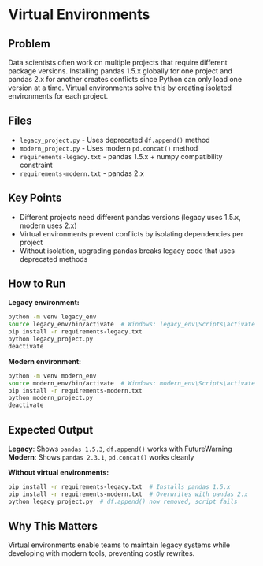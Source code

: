# Virtual Environments

## Problem

Data scientists often work on multiple projects that require different package versions. Installing pandas 1.5.x globally for one project and pandas 2.x for another creates conflicts since Python can only load one version at a time. Virtual environments solve this by creating isolated environments for each project.

## Files

- `legacy_project.py` - Uses deprecated `df.append()` method
- `modern_project.py` - Uses modern `pd.concat()` method  
- `requirements-legacy.txt` - pandas 1.5.x + numpy compatibility constraint
- `requirements-modern.txt` - pandas 2.x

## Key Points

- Different projects need different pandas versions (legacy uses 1.5.x, modern uses 2.x)
- Virtual environments prevent conflicts by isolating dependencies per project
- Without isolation, upgrading pandas breaks legacy code that uses deprecated methods

## How to Run

**Legacy environment:**
```bash
python -m venv legacy_env
source legacy_env/bin/activate  # Windows: legacy_env\Scripts\activate
pip install -r requirements-legacy.txt
python legacy_project.py
deactivate
```

**Modern environment:**
```bash
python -m venv modern_env
source modern_env/bin/activate  # Windows: modern_env\Scripts\activate  
pip install -r requirements-modern.txt
python modern_project.py
deactivate
```

## Expected Output

**Legacy**: Shows `pandas 1.5.3`, `df.append()` works with FutureWarning
**Modern**: Shows `pandas 2.3.1`, `pd.concat()` works cleanly

**Without virtual environments:**
```bash
pip install -r requirements-legacy.txt  # Installs pandas 1.5.x
pip install -r requirements-modern.txt  # Overwrites with pandas 2.x
python legacy_project.py  # df.append() now removed, script fails
```

## Why This Matters

Virtual environments enable teams to maintain legacy systems while developing with modern tools, preventing costly rewrites.
